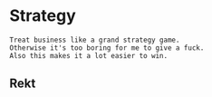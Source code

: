 # Strategy

```
Treat business like a grand strategy game.
Otherwise it's too boring for me to give a fuck.
Also this makes it a lot easier to win.
```

## Rekt
